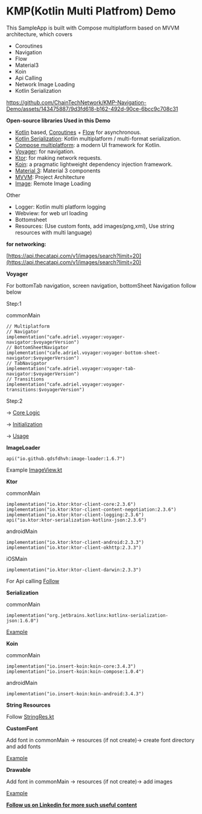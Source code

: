 # KMP(Kotlin Multi Platfrom) Demo

This SampleApp is built with Compose multiplatform based on MVVM architecture, which covers
- Coroutines
- Navigation 
- Flow
- Material3 
- Koin
- Api Calling
- Network Image Loading
- Kotlin Serialization


https://github.com/ChainTechNetwork/KMP-Navigation-Demo/assets/143475887/9d3fd618-b162-492d-90ce-6bcc9c708c31


**Open-source libraries Used in this Demo**

- [Kotlin](https://kotlinlang.org/) based, [Coroutines](https://github.com/Kotlin/kotlinx.coroutines) + [Flow](https://kotlin.github.io/kotlinx.coroutines/kotlinx-coroutines-core/kotlinx.coroutines.flow/) for asynchronous.
- [Kotlin Serialization](https://github.com/Kotlin/kotlinx.serialization): Kotlin multiplatform / multi-format serialization.
- [Compose multiplatform](https://github.com/JetBrains/compose-multiplatform): a modern UI framework for Kotlin.
- [Voyager](https://github.com/adrielcafe/voyager): for navigation.
- [Ktor](https://github.com/ktorio/ktor): for making network requests.
- [Koin](https://github.com/InsertKoinIO/koin): a pragmatic lightweight dependency injection framework.
- [Material 3](https://m3.material.io/components): Material 3 components
- [MVVM](https://github.com/ahmedeltaher/MVVM-Kotlin-Android-Architecture): Project Architecture
- [Image](https://github.com/qdsfdhvh/compose-imageloader): Remote Image Loading

Other

- Logger: Kotlin multi platform logging
- Webview: for web url loading
- Bottomsheet
- Resources: (Use custom fonts, add images(png,xml), Use string resources with multi language)

**for networking:**

[https://api.thecatapi.com/v1/images/search?limit=20](https://api.thecatapi.com/v1/images/search?limit=20)

**Voyager**

For bottomTab navigation, screen navigation, bottomSheet Navigation follow below

Step:1

commonMain
```
// Multiplatform
// Navigator
implementation("cafe.adriel.voyager:voyager-navigator:$voyagerVersion")
// BottomSheetNavigator
implementation("cafe.adriel.voyager:voyager-bottom-sheet-navigator:$voyagerVersion")
// TabNavigator
implementation("cafe.adriel.voyager:voyager-tab-navigator:$voyagerVersion")
// Transitions
implementation("cafe.adriel.voyager:voyager-transitions:$voyagerVersion")
```

Step:2

-\> [Core Logic](https://github.com/ChainTechNetwork/KMP-Navigation-Demo/tree/main/shared/src/commonMain/kotlin/com/example/demotest/navigation)

-\> [Initialization](https://github.com/ChainTechNetwork/KMP-Navigation-Demo/blob/main/shared/src/commonMain/kotlin/com/example/demotest/App.kt)

-\> [Usage](https://github.com/ChainTechNetwork/KMP-Navigation-Demo/blob/main/shared/src/commonMain/kotlin/com/example/demotest/ui/screen/ProfileTab.kt)

**ImageLoader**
```
api("io.github.qdsfdhvh:image-loader:1.6.7")
```

Example [ImageView.kt](https://github.com/ChainTechNetwork/KMP-Navigation-Demo/blob/main/shared/src/commonMain/kotlin/com/example/demotest/core/ImageView.kt)

**Ktor**

commonMain
```
implementation("io.ktor:ktor-client-core:2.3.6")
implementation("io.ktor:ktor-client-content-negotiation:2.3.6")
implementation("io.ktor:ktor-client-logging:2.3.6")
api("io.ktor:ktor-serialization-kotlinx-json:2.3.6")
```
androidMain
```
implementation("io.ktor:ktor-client-android:2.3.3")
implementation("io.ktor:ktor-client-okhttp:2.3.3")
```
iOSMain
```
implementation("io.ktor:ktor-client-darwin:2.3.3")
```
For Api calling [Follow](https://github.com/ChainTechNetwork/KMP-Navigation-Demo/blob/main/shared/src/commonMain/kotlin/com/example/demotest/ui/viewmodel/ExampleViewModel.kt)

**Serialization**

commonMain
```
implementation("org.jetbrains.kotlinx:kotlinx-serialization-json:1.6.0")
```

[Example](https://github.com/ChainTechNetwork/KMP-Navigation-Demo/blob/main/shared/src/commonMain/kotlin/com/example/demotest/model/Cat.kt)

**Koin**

commonMain
```
implementation("io.insert-koin:koin-core:3.4.3")
implementation("io.insert-koin:koin-compose:1.0.4")
```

androidMain
```
implementation("io.insert-koin:koin-android:3.4.3")
```

**String Resources**

Follow [StringRes.kt](https://github.com/ChainTechNetwork/KMP-Navigation-Demo/blob/main/shared/src/commonMain/kotlin/com/example/demotest/core/StringRes.kt)

**CustomFont**

Add font in commonMain -\> resources (if not create)-\> create font directory and add fonts

[Example](https://github.com/ChainTechNetwork/KMP-Navigation-Demo/blob/main/shared/src/commonMain/kotlin/com/example/demotest/core/Font.kt)

**Drawable**

Add font in commonMain -\> resources (if not create)-\> add images

[Example](https://github.com/ChainTechNetwork/KMP-Navigation-Demo/blob/main/shared/src/commonMain/kotlin/com/example/demotest/ui/screen/Detail.kt)

**[Follow us on Linkedin for more such useful content](https://www.linkedin.com/showcase/mobile-innovation-network/?viewAsMember=true)**
